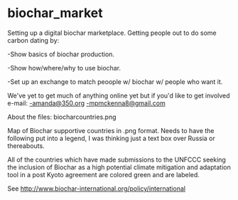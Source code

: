 biochar_market
==============

Setting up a digital biochar marketplace. Getting people out to do some carbon dating by:

-Show basics of biochar production.

-Show how/where/why to use biochar.

-Set up an exchange to match peoople w/ biochar w/ people who want it.

We've yet to get much of anything online yet but if you'd like to get involved e-mail:
-amanda@350.org
-mpmckenna8@gmail.com


About the files:
biocharcountries.png

Map of Biochar supportive countries in .png format. Needs to have the following put into a legend, I was thinking just a
text box over Russia or thereabouts. 


All of the countries which have made submissions to the UNFCCC seeking
the inclusion of Biochar as a high potential climate mitigation and
adaptation tool in a post Kyoto agreement are colored green and are
labeled.

See http://www.biochar-international.org/policy/international
